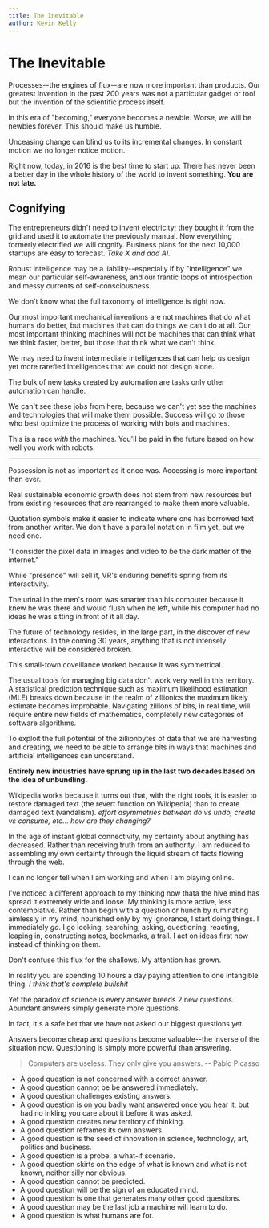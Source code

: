 ```yaml
---
title: The Inevitable
author: Kevin Kelly
---
```


# The Inevitable

Processes--the engines of flux--are now more important than products.  Our greatest invention in the past 200 years was not a particular gadget or tool but the invention of the scientific process itself.

In this era of "becoming," everyone becomes a newbie.  Worse, we will be newbies forever.  This should make us humble.

Unceasing change can blind us to its incremental changes.  In constant motion we no longer notice motion.

Right now, today, in 2016 is the best time to start up.  There has never been a better day in the whole history of the world to invent something.  __You are not late.__

## Cognifying

The entrepreneurs didn't need to invent electricity; they bought it from the grid and used it to automate the previously manual.  Now everything formerly electrified we will cognify.  Business plans for the next 10,000 startups are easy to forecast.  _Take X and add AI._

Robust intelligence may be a liability--especially if by "intelligence" we mean our particular self-awareness, and our frantic loops of introspection and messy currents of self-consciousness.

We don't know what the full taxonomy of intelligence is right now.

Our most important mechanical inventions are not machines that do what humans do better, but machines that can do things we can't do at all.  Our most important thinking machines will not be machines that can think what we think faster, better, but those that think what we can't think.

We may need to invent intermediate intelligences that can help us design yet more rarefied intelligences that we could not design alone.

The bulk of new tasks created by automation are tasks only other automation can handle.  

We can't see these jobs from here, because we can't yet see the machines and technologies that will make them possible.  Success will go to those who best optimize the process of working with bots and machines.

This is a race _with_ the machines.  You'll be paid in the future based on how well you work with robots.

----

Possession is not as important as it once was.  Accessing is more important than ever.

Real sustainable economic growth does not stem from new resources but from existing resources that are rearranged to make them more valuable.

Quotation symbols make it easier to indicate where one has borrowed text from another writer.  We don't have a parallel notation in film yet, but we need one.

"I consider the pixel data in images and video to be the dark matter of the internet."

While "presence" will sell it, VR's enduring benefits spring from its interactivity.

The urinal in the men's room was smarter than his computer because it knew he was there and would flush when he left, while his computer had no ideas he was sitting in front of it all day.

The future of technology resides, in the large part, in the discover of new interactions.  In the coming 30 years, anything that is not intensely interactive will be considered broken.

This small-town coveillance worked because it was symmetrical.

The usual tools for managing big data don't work very well in this territory.  A statistical prediction technique such as maximum likelihood estimation (MLE) breaks down because in the realm of zillionics the maximum likely estimate becomes improbable.  Navigating zillions of bits, in real time, will require entire new fields of mathematics, completely new categories of software algorithms.

To exploit the full potential of the zillionbytes of data that we are harvesting and creating, we need to be able to arrange bits in ways that machines and artificial intelligences can understand.

__Entirely new industries have sprung up in the last two decades based on the idea of unbundling.__

Wikipedia works because it turns out that, with the right tools, it is easier to restore damaged text (the revert function on Wikipedia) than to create damaged text (vandalism).  _effort asymmetries between do vs undo, create vs consume, etc... how are they changing?_

In the age of instant global connectivity, my certainty about anything has decreased.  Rather than receiving truth from an authority, I am reduced to assembling my own certainty through the liquid stream of facts flowing through the web.

I can no longer tell when I am working and when I am playing online.

I've noticed a different approach to my thinking now thata the hive mind has spread it extremely wide and loose.  My thinking is more active, less contemplative.  Rather than begin with a question or hunch by ruminating aimlessly in my mind, nourished only by my ignorance, I start doing things.  I immediately _go_.  I go looking, searching, asking, questioning, reacting, leaping in, constructing notes, bookmarks, a trail.  I act on ideas first now instead of thinking on them.

Don't confuse this flux for the shallows.  My attention has grown.

In reality you are spending 10 hours a day paying attention to one intangible thing.  _I think that's complete bullshit_

Yet the paradox of science is every answer breeds 2 new questions.  Abundant answers simply generate more questions.

In fact, it's a safe bet that we have not asked our biggest questions yet.

Answers become cheap and questions become valuable--the inverse of the situation now.  Questioning is simply more powerful than answering.

>   Computers are useless.  They only give you answers.
>   -- Pablo Picasso

- A good question is not concerned with a correct answer.
- A good question cannot be be answered immediately.
- A good question challenges existing answers.
- A good question is on you badly want answered once you hear it, but had no inkling you care about it before it was asked.
- A good question creates new territory of thinking.
- A good question reframes its own answers.
- A good question is the seed of innovation in science, technology, art, politics and business.
- A good question is a probe, a what-if scenario.
- A good question skirts on the edge of what is known and what is not known, neither silly nor obvious.
- A good question cannot be predicted.
- A good question will be the sign of an educated mind.
- A good question is one that generates many other good questions.
- A good question may be the last job a machine will learn to do.
- A good question is what humans are for.